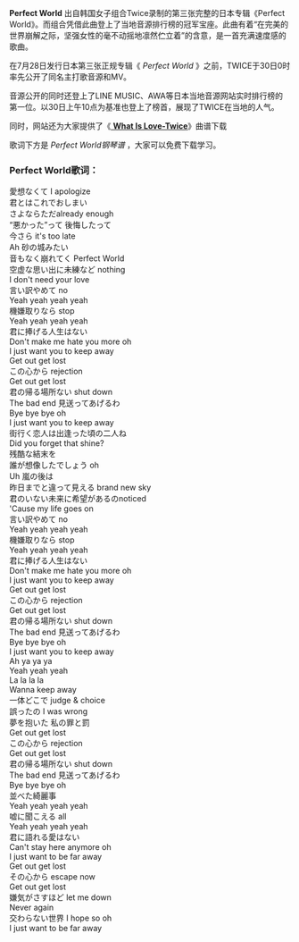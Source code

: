 

**Perfect World** 出自韩国女子组合Twice录制的第三张完整的日本专辑《Perfect
World》。而组合凭借此曲登上了当地音源排行榜的冠军宝座。此曲有着“在完美的世界崩解之际，坚强女性的毫不动摇地凛然伫立着”的含意，是一首充满速度感的歌曲。

在7月28日发行日本第三张正规专辑《 _Perfect World_ 》之前，TWICE于30日0时率先公开了同名主打歌音源和MV。

音源公开的同时还登上了LINE MUSIC、AWA等日本当地音源网站实时排行榜的第一位。以30日上午10点为基准也登上了榜首，展现了TWICE在当地的人气。

同时，网站还为大家提供了《[ **What Is Love-Twice**](Music-9137-What-Is-Love-Twice.html
"What Is Love-Twice")》曲谱下载

歌词下方是 _Perfect World钢琴谱_ ，大家可以免费下载学习。

### Perfect World歌词：

愛想なくて I apologize  
君とはこれでおしまい  
さよならただalready enough  
“悪かった”って 後悔したって  
今さら it's too late  
Ah 砂の城みたい  
音もなく崩れてく Perfect World  
空虚な思い出に未練など nothing  
I don't need your love  
言い訳やめて no  
Yeah yeah yeah yeah  
機嫌取りなら stop  
Yeah yeah yeah yeah  
君に捧げる人生はない  
Don't make me hate you more oh  
I just want you to keep away  
Get out get lost  
この心から rejection  
Get out get lost  
君の帰る場所ない shut down  
The bad end 見送ってあげるわ  
Bye bye bye oh  
I just want you to keep away  
街行く恋人は出逢った頃の二人ね  
Did you forget that shine?  
残酷な結末を  
誰が想像したでしょう oh  
Uh 嵐の後は  
昨日までと違って見える brand new sky  
君のいない未来に希望があるのnoticed  
'Cause my life goes on  
言い訳やめて no  
Yeah yeah yeah yeah  
機嫌取りなら stop  
Yeah yeah yeah yeah  
君に捧げる人生はない  
Don't make me hate you more oh  
I just want you to keep away  
Get out get lost  
この心から rejection  
Get out get lost  
君の帰る場所ない shut down  
The bad end 見送ってあげるわ  
Bye bye bye oh  
I just want you to keep away  
Ah ya ya ya  
Yeah yeah yeah  
La la la la  
Wanna keep away  
一体どこで judge & choice  
誤ったの I was wrong  
夢を抱いた 私の罪と罰  
Get out get lost  
この心から rejection  
Get out get lost  
君の帰る場所ない shut down  
The bad end 見送ってあげるわ  
Bye bye bye oh  
並べた綺麗事  
Yeah yeah yeah yeah  
嘘に聞こえる all  
Yeah yeah yeah yeah  
君に語れる愛はない  
Can't stay here anymore oh  
I just want to be far away  
Get out get lost  
その心から escape now  
Get out get lost  
嫌気がさすほど let me down  
Never again  
交わらない世界 I hope so oh  
I just want to be far away

